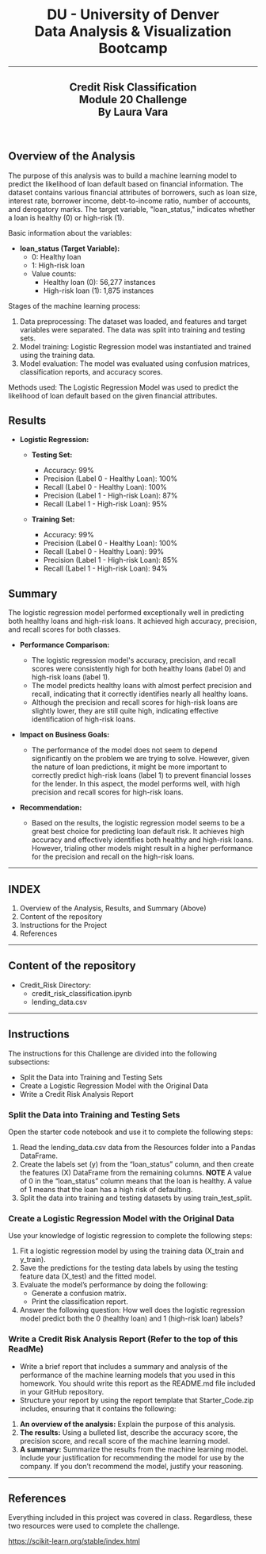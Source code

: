<h1 align="center">DU - University of Denver<br/>
Data Analysis & Visualization Bootcamp<br/></h1>

--------------------------------

<h2 align="center">Credit Risk Classification<br/>
Module 20 Challenge
<br/>
By Laura Vara</h2><br/>

## Overview of the Analysis
The purpose of this analysis was to build a machine learning model to predict the likelihood of loan default based on financial information. The dataset contains various financial attributes of borrowers, such as loan size, interest rate, borrower income, debt-to-income ratio, number of accounts, and derogatory marks. The target variable, "loan_status," indicates whether a loan is healthy (0) or high-risk (1).

Basic information about the variables:

* **loan_status (Target Variable):**
  * 0: Healthy loan
  * 1: High-risk loan
  * Value counts:
    * Healthy loan (0): 56,277 instances
    * High-risk loan (1): 1,875 instances

Stages of the machine learning process:

1. Data preprocessing: The dataset was loaded, and features and target variables were separated. The data was split into training and testing sets.
2. Model training: Logistic Regression model was instantiated and trained using the training data.
3. Model evaluation: The model was evaluated using confusion matrices, classification reports, and accuracy scores.

Methods used:
The Logistic Regression Model was used to predict the likelihood of loan default based on the given financial attributes.

## Results
* **Logistic Regression:**
  * **Testing Set:**
    * Accuracy: 99%
    * Precision (Label 0 - Healthy Loan): 100%
    * Recall (Label 0 - Healthy Loan): 100%
    * Precision (Label 1 - High-risk Loan): 87%
    * Recall (Label 1 - High-risk Loan): 95%

  * **Training Set:**
    * Accuracy: 99%
    * Precision (Label 0 - Healthy Loan): 100%
    * Recall (Label 0 - Healthy Loan): 99%
    * Precision (Label 1 - High-risk Loan): 85%
    * Recall (Label 1 - High-risk Loan): 94%


## Summary
The logistic regression model performed exceptionally well in predicting both healthy loans and high-risk loans. It achieved high accuracy, precision, and recall scores for both classes.

* **Performance Comparison:**
  * The logistic regression model's accuracy, precision, and recall scores were consistently high for both healthy loans (label 0) and high-risk loans (label 1).
  * The model predicts healthy loans with almost perfect precision and recall, indicating that it correctly identifies nearly all healthy loans.
  * Although the precision and recall scores for high-risk loans are slightly lower, they are still quite high, indicating effective identification of high-risk loans.

* **Impact on Business Goals:**
  * The performance of the model does not seem to depend significantly on the problem we are trying to solve. However, given the nature of loan predictions, it might be more important to correctly predict high-risk loans (label 1) to prevent financial losses for the lender. In this aspect, the model performs well, with high precision and recall scores for high-risk loans.

* **Recommendation:**
  * Based on the results, the logistic regression model seems to be a great best choice for predicting loan default risk. It achieves high accuracy and effectively identifies both healthy and high-risk loans. However, trialing other models might result in a higher performance for the precision and recall on the high-risk loans.


---------------------------------
INDEX
---------------------------------
1. Overview of the Analysis, Results, and Summary (Above)
2. Content of the repository
3. Instructions for the Project
4. References

---------------------------------
Content of the repository
---------------------------------
- Credit_Risk Directory:
  - credit_risk_classification.ipynb
  - lending_data.csv

----------------------------------
Instructions
----------------------------------

The instructions for this Challenge are divided into the following subsections:
* Split the Data into Training and Testing Sets
* Create a Logistic Regression Model with the Original Data
* Write a Credit Risk Analysis Report

### Split the Data into Training and Testing Sets
Open the starter code notebook and use it to complete the following steps:
1. Read the lending_data.csv data from the Resources folder into a Pandas DataFrame.
2. Create the labels set (y) from the “loan_status” column, and then create the features (X) DataFrame from the remaining columns.
**NOTE**
A value of 0 in the “loan_status” column means that the loan is healthy. A value of 1 means that the loan has a high risk of defaulting.
3. Split the data into training and testing datasets by using train_test_split.

### Create a Logistic Regression Model with the Original Data
Use your knowledge of logistic regression to complete the following steps:
1. Fit a logistic regression model by using the training data (X_train and y_train).
2. Save the predictions for the testing data labels by using the testing feature data (X_test) and the fitted model.
3. Evaluate the model’s performance by doing the following:
    * Generate a confusion matrix.
    * Print the classification report.
4. Answer the following question: How well does the logistic regression model predict both the 0 (healthy loan) and 1 (high-risk loan) labels?

### Write a Credit Risk Analysis Report (Refer to the top of this ReadMe)
- Write a brief report that includes a summary and analysis of the performance of the machine learning models that you used in this homework. You should write this report as the README.md file included in your GitHub repository.
- Structure your report by using the report template that Starter_Code.zip includes, ensuring that it contains the following:
1. **An overview of the analysis:** Explain the purpose of this analysis.
2. **The results:** Using a bulleted list, describe the accuracy score, the precision score, and recall score of the machine learning model.
3. **A summary:** Summarize the results from the machine learning model. Include your justification for recommending the model for use by the company. If you don’t recommend the model, justify your reasoning.

------------------------------------
References
------------------------------------
Everything included in this project was covered in class. Regardless, these two resources were used to complete the challenge.

https://scikit-learn.org/stable/index.html 





